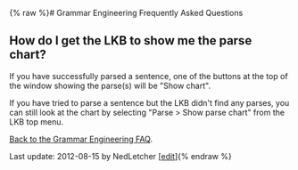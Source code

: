 {% raw %}# Grammar Engineering Frequently Asked Questions

## How do I get the LKB to show me the parse chart?

If you have successfully parsed a sentence, one of the buttons at the
top of the window showing the parse(s) will be "Show chart".

If you have tried to parse a sentence but the LKB didn't find any
parses, you can still look at the chart by selecting "Parse &gt; Show
parse chart" from the LKB top menu.

[Back to the Grammar Engineering FAQ](/GrammarEngineeringFaq).

Last update: 2012-08-15 by NedLetcher [[edit](https://github.com/delph-in/docs/wiki/GeFaqShowChart/_edit)]{% endraw %}